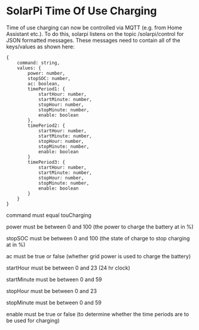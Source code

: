 # SolarPi Time Of Use Charging

Time of use charging can now be controlled via MQTT (e.g. from Home Assistant etc.).
To do this, solarpi listens on the topic /solarpi/control for JSON formatted messages.
These messages need to contain all of the keys/values as shown here:

```
{
    command: string,
    values: {
        power: number,
        stopSOC: number,
        ac: boolean,
        timePeriod1: {
            startHour: number,
            startMinute: number,
            stopHour: number,
            stopMinute: number,
            enable: boolean
        },
        timePeriod2: {
            startHour: number,
            startMinute: number,
            stopHour: number,
            stopMinute: number,
            enable: boolean
        }
        timePeriod3: {
            startHour: number,
            startMinute: number,
            stopHour: number,
            stopMinute: number,
            enable: boolean
        }
    }
}
```

command must equal touCharging


power must be between 0 and 100 (the power to charge the battery at in %)


stopSOC must be between 0 and 100 (the state of charge to stop charging at in %)


ac must be true or false (whether grid power is used to charge the battery)


startHour must be between 0 and 23 (24 hr clock)


startMinute must be between 0 and 59


stopHour must be between 0 and 23


stopMinute must be between 0 and 59


enable must be true or false (to determine whether the time periods are to be used for charging)

